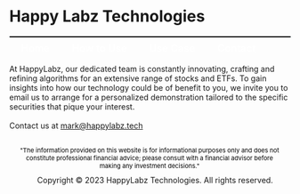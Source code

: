 <style>
nav {
  width: 100%;
  background-color: #0369a1;
  margin: 0;
  padding: 0;
  border-radius: 25px;
  border: 1px solid black;
}

nav ul {
  list-style-type: none;
  margin: 0;
  padding: 0;
}

nav li {
  float: left;
  margin: 0 10px !important;
}

nav a {
  display: block;
  padding: 10px;
  text-decoration: none;
  color: #000000;
  color: #ffffff;
  font-weight: 600;
  font-size: 18px;
}

nav a:hover {
  background-color: #ffffff;
  color: #000000;
}
</style>

<style>
footer {
  margin-top: 10px;
  padding: 10px;
}

footer p {
  color: #000000;
  font-size: 12px;
  margin-bottom: 10px !important;
}

footer ul {
  list-style-type: none;
  margin: 0;
  padding: 0;
  align: center;
}

footer li {
  display: inline-block;
  margin: 0 10px;
  text-align: center;
  width: 100%
}

footer a {
  color: #000000;
  text-decoration: none;
}

footer p {
    font-size: 11px;
    text-align: center;
    margin: 5px;
}
</style>

# Happy Labz Technologies

<div>
<nav class="px-3 markdown-body">
  <ul>
    <li><a href="{% link index.md %}">Home</a></li>
    <li><a href="{% link navPages/how_to_use.md %}">How to Use</a></li>
    <li><a href="{% link usecase/usecase.md %}">Use Case</a></li>
    <li><a href="{% link navPages/contact.md %}">Contact</a></li>
  </ul>
</nav>
</div>

<br>
<br>

<p>
At HappyLabz, our dedicated team is constantly innovating, crafting and refining algorithms for an extensive range of stocks and ETFs. To gain insights into how our technology could be of benefit to you, we invite you to email us to arrange for a personalized demonstration tailored to the specific securities that pique your interest.
<br>
<br>
Contact us at <a href="mailto:mark@happylabz.tech?subject=Show me the HappyLabz for (Ticker)">mark@happylabz.tech</a>
</p>

<footer>
    <p>"The information provided on this website is for informational purposes only and does not constitute professional financial advice; please consult with a financial advisor before making any investment decisions."</p>
  <ul>
    <li>Copyright &copy; 2023 HappyLabz Technologies. All rights reserved.</li>
  </ul>
</footer>